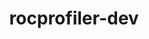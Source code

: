 ---
title: "rocprofiler-dev"
layout: cache
categories: [package, develop]
meta: {"compilers": ["gcc@=11.4.0"], "num_specs": 30, "num_specs_by_stack": {"e4s": 28, "root": 30}, "oss": ["ubuntu22.04"], "platforms": ["linux"], "stacks": ["e4s", "root"], "targets": ["x86_64_v3"], "versions": ["6.3.0", "6.3.1", "6.3.2"]}
spec_details: [{"compiler": "gcc@=11.4.0", "hash": "hi6psw7ksdtskyqu6ienhkludmes5jen", "os": "ubuntu22.04", "platform": "linux", "size": "-", "stacks": ["e4s", "root"], "tarball": "https://binaries.spack.io/develop/build_cache/linux-ubuntu22.04-x86_64_v3/gcc-11.4.0/rocprofiler-dev-6.3.1/linux-ubuntu22.04-x86_64_v3-gcc-11.4.0-rocprofiler-dev-6.3.1-hi6psw7ksdtskyqu6ienhkludmes5jen.spack", "target": "x86_64_v3", "variants": ["build_system=cmake", "build_type=Release", "generator=make", "~ipo", "patches=9f49746"], "versions": ["6.3.1"]}, {"compiler": "gcc@=11.4.0", "hash": "u2fjgr6ygqqfdvgrogpmi22wvv5wpz7e", "os": "ubuntu22.04", "platform": "linux", "size": "-", "stacks": ["e4s", "root"], "tarball": "https://binaries.spack.io/develop/build_cache/linux-ubuntu22.04-x86_64_v3/gcc-11.4.0/rocprofiler-dev-6.3.2/linux-ubuntu22.04-x86_64_v3-gcc-11.4.0-rocprofiler-dev-6.3.2-u2fjgr6ygqqfdvgrogpmi22wvv5wpz7e.spack", "target": "x86_64_v3", "variants": ["build_system=cmake", "build_type=Release", "generator=make", "~ipo", "patches=9f49746"], "versions": ["6.3.2"]}, {"compiler": "gcc@=11.4.0", "hash": "thmuqzl3pdea6bius24j43uagl5oo3s3", "os": "ubuntu22.04", "platform": "linux", "size": "-", "stacks": ["e4s", "root"], "tarball": "https://binaries.spack.io/develop/build_cache/linux-ubuntu22.04-x86_64_v3/gcc-11.4.0/rocprofiler-dev-6.3.1/linux-ubuntu22.04-x86_64_v3-gcc-11.4.0-rocprofiler-dev-6.3.1-thmuqzl3pdea6bius24j43uagl5oo3s3.spack", "target": "x86_64_v3", "variants": ["build_system=cmake", "build_type=Release", "generator=make", "~ipo", "patches=9f49746"], "versions": ["6.3.1"]}, {"compiler": "gcc@=11.4.0", "hash": "lhvdxty24llpkg37llk6nejgr6fc3s5j", "os": "ubuntu22.04", "platform": "linux", "size": "-", "stacks": ["e4s", "root"], "tarball": "https://binaries.spack.io/develop/build_cache/linux-ubuntu22.04-x86_64_v3/gcc-11.4.0/rocprofiler-dev-6.3.1/linux-ubuntu22.04-x86_64_v3-gcc-11.4.0-rocprofiler-dev-6.3.1-lhvdxty24llpkg37llk6nejgr6fc3s5j.spack", "target": "x86_64_v3", "variants": ["build_system=cmake", "build_type=Release", "generator=make", "~ipo", "patches=9f49746"], "versions": ["6.3.1"]}, {"compiler": "gcc@=11.4.0", "hash": "kq5ntg6u7a2y4xnvhof2kjisgfdqidks", "os": "ubuntu22.04", "platform": "linux", "size": "-", "stacks": ["e4s", "root"], "tarball": "https://binaries.spack.io/develop/build_cache/linux-ubuntu22.04-x86_64_v3/gcc-11.4.0/rocprofiler-dev-6.3.1/linux-ubuntu22.04-x86_64_v3-gcc-11.4.0-rocprofiler-dev-6.3.1-kq5ntg6u7a2y4xnvhof2kjisgfdqidks.spack", "target": "x86_64_v3", "variants": ["build_system=cmake", "build_type=Release", "generator=make", "~ipo", "patches=9f49746"], "versions": ["6.3.1"]}, {"compiler": "gcc@=11.4.0", "hash": "ymnf3jktu52nw2ikzhzjqrdaueqqvj66", "os": "ubuntu22.04", "platform": "linux", "size": "-", "stacks": ["e4s", "root"], "tarball": "https://binaries.spack.io/develop/build_cache/linux-ubuntu22.04-x86_64_v3/gcc-11.4.0/rocprofiler-dev-6.3.1/linux-ubuntu22.04-x86_64_v3-gcc-11.4.0-rocprofiler-dev-6.3.1-ymnf3jktu52nw2ikzhzjqrdaueqqvj66.spack", "target": "x86_64_v3", "variants": ["build_system=cmake", "build_type=Release", "generator=make", "~ipo", "patches=9f49746"], "versions": ["6.3.1"]}, {"compiler": "gcc@=11.4.0", "hash": "pjz3foeoogc6dibty5pc7seqt2vqlhcn", "os": "ubuntu22.04", "platform": "linux", "size": "-", "stacks": ["e4s", "root"], "tarball": "https://binaries.spack.io/develop/build_cache/linux-ubuntu22.04-x86_64_v3/gcc-11.4.0/rocprofiler-dev-6.3.2/linux-ubuntu22.04-x86_64_v3-gcc-11.4.0-rocprofiler-dev-6.3.2-pjz3foeoogc6dibty5pc7seqt2vqlhcn.spack", "target": "x86_64_v3", "variants": ["build_system=cmake", "build_type=Release", "generator=make", "~ipo", "patches=9f49746"], "versions": ["6.3.2"]}, {"compiler": "gcc@=11.4.0", "hash": "ronnus7exuwpe5fvcr7rb2a4tytzxdwv", "os": "ubuntu22.04", "platform": "linux", "size": "-", "stacks": ["e4s", "root"], "tarball": "https://binaries.spack.io/develop/build_cache/linux-ubuntu22.04-x86_64_v3/gcc-11.4.0/rocprofiler-dev-6.3.1/linux-ubuntu22.04-x86_64_v3-gcc-11.4.0-rocprofiler-dev-6.3.1-ronnus7exuwpe5fvcr7rb2a4tytzxdwv.spack", "target": "x86_64_v3", "variants": ["build_system=cmake", "build_type=Release", "generator=make", "~ipo", "patches=9f49746"], "versions": ["6.3.1"]}, {"compiler": "gcc@=11.4.0", "hash": "6vkmge5rwfwtggeikqbpqxxvg6tse7cl", "os": "ubuntu22.04", "platform": "linux", "size": "-", "stacks": ["e4s", "root"], "tarball": "https://binaries.spack.io/develop/build_cache/linux-ubuntu22.04-x86_64_v3/gcc-11.4.0/rocprofiler-dev-6.3.0/linux-ubuntu22.04-x86_64_v3-gcc-11.4.0-rocprofiler-dev-6.3.0-6vkmge5rwfwtggeikqbpqxxvg6tse7cl.spack", "target": "x86_64_v3", "variants": ["build_system=cmake", "build_type=Release", "generator=make", "~ipo", "patches=9f49746"], "versions": ["6.3.0"]}, {"compiler": "gcc@=11.4.0", "hash": "jfvvtor7r5mni57ftjtdru6du2ydaw4q", "os": "ubuntu22.04", "platform": "linux", "size": "-", "stacks": ["e4s", "root"], "tarball": "https://binaries.spack.io/develop/build_cache/linux-ubuntu22.04-x86_64_v3/gcc-11.4.0/rocprofiler-dev-6.3.1/linux-ubuntu22.04-x86_64_v3-gcc-11.4.0-rocprofiler-dev-6.3.1-jfvvtor7r5mni57ftjtdru6du2ydaw4q.spack", "target": "x86_64_v3", "variants": ["build_system=cmake", "build_type=Release", "generator=make", "~ipo", "patches=9f49746"], "versions": ["6.3.1"]}, {"compiler": "gcc@=11.4.0", "hash": "7xqpb2dqezbd2x3bbjwaeynzlw3b73qi", "os": "ubuntu22.04", "platform": "linux", "size": "-", "stacks": ["e4s", "root"], "tarball": "https://binaries.spack.io/develop/build_cache/linux-ubuntu22.04-x86_64_v3/gcc-11.4.0/rocprofiler-dev-6.3.1/linux-ubuntu22.04-x86_64_v3-gcc-11.4.0-rocprofiler-dev-6.3.1-7xqpb2dqezbd2x3bbjwaeynzlw3b73qi.spack", "target": "x86_64_v3", "variants": ["build_system=cmake", "build_type=Release", "generator=make", "~ipo", "patches=9f49746"], "versions": ["6.3.1"]}, {"compiler": "gcc@=11.4.0", "hash": "mvdyvfk2sbpurt527bgzeirw435ekwvu", "os": "ubuntu22.04", "platform": "linux", "size": "-", "stacks": ["e4s", "root"], "tarball": "https://binaries.spack.io/develop/build_cache/linux-ubuntu22.04-x86_64_v3/gcc-11.4.0/rocprofiler-dev-6.3.0/linux-ubuntu22.04-x86_64_v3-gcc-11.4.0-rocprofiler-dev-6.3.0-mvdyvfk2sbpurt527bgzeirw435ekwvu.spack", "target": "x86_64_v3", "variants": ["build_system=cmake", "build_type=Release", "generator=make", "~ipo", "patches=9f49746"], "versions": ["6.3.0"]}, {"compiler": "gcc@=11.4.0", "hash": "adh2ya7urns33nv45pk2dne4izl6a2p4", "os": "ubuntu22.04", "platform": "linux", "size": "-", "stacks": ["root"], "tarball": "https://binaries.spack.io/develop/build_cache/linux-ubuntu22.04-x86_64_v3/gcc-11.4.0/rocprofiler-dev-6.3.1/linux-ubuntu22.04-x86_64_v3-gcc-11.4.0-rocprofiler-dev-6.3.1-adh2ya7urns33nv45pk2dne4izl6a2p4.spack", "target": "x86_64_v3", "variants": ["build_system=cmake", "build_type=Release", "generator=make", "~ipo", "patches=9f49746"], "versions": ["6.3.1"]}, {"compiler": "gcc@=11.4.0", "hash": "5h3t62qtf4f766wemeykofqv3lsuu5qb", "os": "ubuntu22.04", "platform": "linux", "size": "-", "stacks": ["e4s", "root"], "tarball": "https://binaries.spack.io/develop/build_cache/linux-ubuntu22.04-x86_64_v3/gcc-11.4.0/rocprofiler-dev-6.3.1/linux-ubuntu22.04-x86_64_v3-gcc-11.4.0-rocprofiler-dev-6.3.1-5h3t62qtf4f766wemeykofqv3lsuu5qb.spack", "target": "x86_64_v3", "variants": ["build_system=cmake", "build_type=Release", "generator=make", "~ipo", "patches=9f49746"], "versions": ["6.3.1"]}, {"compiler": "gcc@=11.4.0", "hash": "e43ig5md3b7hzdfusfo4yzjingtspngg", "os": "ubuntu22.04", "platform": "linux", "size": "-", "stacks": ["e4s", "root"], "tarball": "https://binaries.spack.io/develop/build_cache/linux-ubuntu22.04-x86_64_v3/gcc-11.4.0/rocprofiler-dev-6.3.1/linux-ubuntu22.04-x86_64_v3-gcc-11.4.0-rocprofiler-dev-6.3.1-e43ig5md3b7hzdfusfo4yzjingtspngg.spack", "target": "x86_64_v3", "variants": ["build_system=cmake", "build_type=Release", "generator=make", "~ipo", "patches=9f49746"], "versions": ["6.3.1"]}, {"compiler": "gcc@=11.4.0", "hash": "puq4ce4tv67ke5dj7ebd3inxs2sxcy4q", "os": "ubuntu22.04", "platform": "linux", "size": "-", "stacks": ["e4s", "root"], "tarball": "https://binaries.spack.io/develop/build_cache/linux-ubuntu22.04-x86_64_v3/gcc-11.4.0/rocprofiler-dev-6.3.0/linux-ubuntu22.04-x86_64_v3-gcc-11.4.0-rocprofiler-dev-6.3.0-puq4ce4tv67ke5dj7ebd3inxs2sxcy4q.spack", "target": "x86_64_v3", "variants": ["build_system=cmake", "build_type=Release", "generator=make", "~ipo", "patches=9f49746"], "versions": ["6.3.0"]}, {"compiler": "gcc@=11.4.0", "hash": "wyqnqpehujf4xndfgrvbe4smqi3fpye2", "os": "ubuntu22.04", "platform": "linux", "size": "-", "stacks": ["e4s", "root"], "tarball": "https://binaries.spack.io/develop/build_cache/linux-ubuntu22.04-x86_64_v3/gcc-11.4.0/rocprofiler-dev-6.3.0/linux-ubuntu22.04-x86_64_v3-gcc-11.4.0-rocprofiler-dev-6.3.0-wyqnqpehujf4xndfgrvbe4smqi3fpye2.spack", "target": "x86_64_v3", "variants": ["build_system=cmake", "build_type=Release", "generator=make", "~ipo", "patches=9f49746"], "versions": ["6.3.0"]}, {"compiler": "gcc@=11.4.0", "hash": "2pscrlnjzmj2ojre2giwaigjt5qkda2p", "os": "ubuntu22.04", "platform": "linux", "size": "-", "stacks": ["e4s", "root"], "tarball": "https://binaries.spack.io/develop/build_cache/linux-ubuntu22.04-x86_64_v3/gcc-11.4.0/rocprofiler-dev-6.3.1/linux-ubuntu22.04-x86_64_v3-gcc-11.4.0-rocprofiler-dev-6.3.1-2pscrlnjzmj2ojre2giwaigjt5qkda2p.spack", "target": "x86_64_v3", "variants": ["build_system=cmake", "build_type=Release", "generator=make", "~ipo", "patches=9f49746"], "versions": ["6.3.1"]}, {"compiler": "gcc@=11.4.0", "hash": "4pduoffsef2wik3vwhuhaj2zubxk6e2c", "os": "ubuntu22.04", "platform": "linux", "size": "-", "stacks": ["e4s", "root"], "tarball": "https://binaries.spack.io/develop/build_cache/linux-ubuntu22.04-x86_64_v3/gcc-11.4.0/rocprofiler-dev-6.3.1/linux-ubuntu22.04-x86_64_v3-gcc-11.4.0-rocprofiler-dev-6.3.1-4pduoffsef2wik3vwhuhaj2zubxk6e2c.spack", "target": "x86_64_v3", "variants": ["build_system=cmake", "build_type=Release", "generator=make", "~ipo", "patches=9f49746"], "versions": ["6.3.1"]}, {"compiler": "gcc@=11.4.0", "hash": "aqzioyz3kxl62pf53sqkad5ji3ldp36l", "os": "ubuntu22.04", "platform": "linux", "size": "-", "stacks": ["e4s", "root"], "tarball": "https://binaries.spack.io/develop/build_cache/linux-ubuntu22.04-x86_64_v3/gcc-11.4.0/rocprofiler-dev-6.3.1/linux-ubuntu22.04-x86_64_v3-gcc-11.4.0-rocprofiler-dev-6.3.1-aqzioyz3kxl62pf53sqkad5ji3ldp36l.spack", "target": "x86_64_v3", "variants": ["build_system=cmake", "build_type=Release", "generator=make", "~ipo", "patches=9f49746"], "versions": ["6.3.1"]}, {"compiler": "gcc@=11.4.0", "hash": "f6a7h3mtzyod5ltyund2uc74ls3c3khp", "os": "ubuntu22.04", "platform": "linux", "size": "-", "stacks": ["root"], "tarball": "https://binaries.spack.io/develop/build_cache/linux-ubuntu22.04-x86_64_v3/gcc-11.4.0/rocprofiler-dev-6.3.1/linux-ubuntu22.04-x86_64_v3-gcc-11.4.0-rocprofiler-dev-6.3.1-f6a7h3mtzyod5ltyund2uc74ls3c3khp.spack", "target": "x86_64_v3", "variants": ["build_system=cmake", "build_type=Release", "generator=make", "~ipo", "patches=9f49746"], "versions": ["6.3.1"]}, {"compiler": "gcc@=11.4.0", "hash": "lfoq3ntddbumtpkmwzhrx55lnb4tonbf", "os": "ubuntu22.04", "platform": "linux", "size": "-", "stacks": ["e4s", "root"], "tarball": "https://binaries.spack.io/develop/build_cache/linux-ubuntu22.04-x86_64_v3/gcc-11.4.0/rocprofiler-dev-6.3.1/linux-ubuntu22.04-x86_64_v3-gcc-11.4.0-rocprofiler-dev-6.3.1-lfoq3ntddbumtpkmwzhrx55lnb4tonbf.spack", "target": "x86_64_v3", "variants": ["build_system=cmake", "build_type=Release", "generator=make", "~ipo", "patches=9f49746"], "versions": ["6.3.1"]}, {"compiler": "gcc@=11.4.0", "hash": "nklq4j6772y5rtvzkp3f4e3gh5jsdnyo", "os": "ubuntu22.04", "platform": "linux", "size": "-", "stacks": ["e4s", "root"], "tarball": "https://binaries.spack.io/develop/build_cache/linux-ubuntu22.04-x86_64_v3/gcc-11.4.0/rocprofiler-dev-6.3.1/linux-ubuntu22.04-x86_64_v3-gcc-11.4.0-rocprofiler-dev-6.3.1-nklq4j6772y5rtvzkp3f4e3gh5jsdnyo.spack", "target": "x86_64_v3", "variants": ["build_system=cmake", "build_type=Release", "generator=make", "~ipo", "patches=9f49746"], "versions": ["6.3.1"]}, {"compiler": "gcc@=11.4.0", "hash": "rhnwe62z62avg23v3auh6w2ry6rx2mfo", "os": "ubuntu22.04", "platform": "linux", "size": "-", "stacks": ["e4s", "root"], "tarball": "https://binaries.spack.io/develop/build_cache/linux-ubuntu22.04-x86_64_v3/gcc-11.4.0/rocprofiler-dev-6.3.1/linux-ubuntu22.04-x86_64_v3-gcc-11.4.0-rocprofiler-dev-6.3.1-rhnwe62z62avg23v3auh6w2ry6rx2mfo.spack", "target": "x86_64_v3", "variants": ["build_system=cmake", "build_type=Release", "generator=make", "~ipo", "patches=9f49746"], "versions": ["6.3.1"]}, {"compiler": "gcc@=11.4.0", "hash": "soqf7mwjkw24r246gfv2kgzbdoxikijr", "os": "ubuntu22.04", "platform": "linux", "size": "-", "stacks": ["e4s", "root"], "tarball": "https://binaries.spack.io/develop/build_cache/linux-ubuntu22.04-x86_64_v3/gcc-11.4.0/rocprofiler-dev-6.3.1/linux-ubuntu22.04-x86_64_v3-gcc-11.4.0-rocprofiler-dev-6.3.1-soqf7mwjkw24r246gfv2kgzbdoxikijr.spack", "target": "x86_64_v3", "variants": ["build_system=cmake", "build_type=Release", "generator=make", "~ipo", "patches=9f49746"], "versions": ["6.3.1"]}, {"compiler": "gcc@=11.4.0", "hash": "tkygejhitt3terkoxgdhgaxlrz4zaq6s", "os": "ubuntu22.04", "platform": "linux", "size": "-", "stacks": ["e4s", "root"], "tarball": "https://binaries.spack.io/develop/build_cache/linux-ubuntu22.04-x86_64_v3/gcc-11.4.0/rocprofiler-dev-6.3.1/linux-ubuntu22.04-x86_64_v3-gcc-11.4.0-rocprofiler-dev-6.3.1-tkygejhitt3terkoxgdhgaxlrz4zaq6s.spack", "target": "x86_64_v3", "variants": ["build_system=cmake", "build_type=Release", "generator=make", "~ipo", "patches=9f49746"], "versions": ["6.3.1"]}, {"compiler": "gcc@=11.4.0", "hash": "tnxz4ikqxzqpfg24qli3dmvrs6lgoglt", "os": "ubuntu22.04", "platform": "linux", "size": "-", "stacks": ["e4s", "root"], "tarball": "https://binaries.spack.io/develop/build_cache/linux-ubuntu22.04-x86_64_v3/gcc-11.4.0/rocprofiler-dev-6.3.1/linux-ubuntu22.04-x86_64_v3-gcc-11.4.0-rocprofiler-dev-6.3.1-tnxz4ikqxzqpfg24qli3dmvrs6lgoglt.spack", "target": "x86_64_v3", "variants": ["build_system=cmake", "build_type=Release", "generator=make", "~ipo", "patches=9f49746"], "versions": ["6.3.1"]}, {"compiler": "gcc@=11.4.0", "hash": "w3ohwa32jsj2y37g4g34ay3e2525t2jd", "os": "ubuntu22.04", "platform": "linux", "size": "-", "stacks": ["e4s", "root"], "tarball": "https://binaries.spack.io/develop/build_cache/linux-ubuntu22.04-x86_64_v3/gcc-11.4.0/rocprofiler-dev-6.3.1/linux-ubuntu22.04-x86_64_v3-gcc-11.4.0-rocprofiler-dev-6.3.1-w3ohwa32jsj2y37g4g34ay3e2525t2jd.spack", "target": "x86_64_v3", "variants": ["build_system=cmake", "build_type=Release", "generator=make", "~ipo", "patches=9f49746"], "versions": ["6.3.1"]}, {"compiler": "gcc@=11.4.0", "hash": "5yzlog2yxuqrww2gqto3vk36ykzcnhkm", "os": "ubuntu22.04", "platform": "linux", "size": "-", "stacks": ["e4s", "root"], "tarball": "https://binaries.spack.io/develop/build_cache/linux-ubuntu22.04-x86_64_v3/gcc-11.4.0/rocprofiler-dev-6.3.2/linux-ubuntu22.04-x86_64_v3-gcc-11.4.0-rocprofiler-dev-6.3.2-5yzlog2yxuqrww2gqto3vk36ykzcnhkm.spack", "target": "x86_64_v3", "variants": ["build_system=cmake", "build_type=Release", "generator=make", "~ipo", "patches=9f49746"], "versions": ["6.3.2"]}, {"compiler": "gcc@=11.4.0", "hash": "uobdohwgzpaeh3lyrifmld2etpcz4atf", "os": "ubuntu22.04", "platform": "linux", "size": "-", "stacks": ["e4s", "root"], "tarball": "https://binaries.spack.io/develop/build_cache/linux-ubuntu22.04-x86_64_v3/gcc-11.4.0/rocprofiler-dev-6.3.2/linux-ubuntu22.04-x86_64_v3-gcc-11.4.0-rocprofiler-dev-6.3.2-uobdohwgzpaeh3lyrifmld2etpcz4atf.spack", "target": "x86_64_v3", "variants": ["build_system=cmake", "build_type=Release", "generator=make", "~ipo", "patches=9f49746"], "versions": ["6.3.2"]}]
---